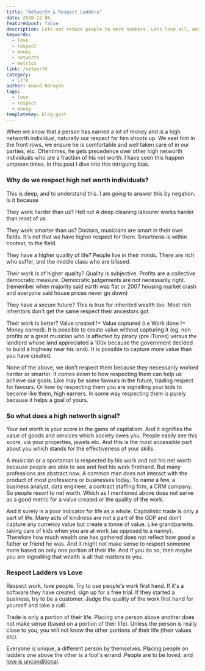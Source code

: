 ```yaml
---
title: "Networth & Respect Ladders"
date: 2020-12-06
featuredpost: false
description: Lets not reduce people to mere numbers. Lets love all, and respect each others work
keywords:
  - love
  - respect
  - money
  - networth
  - metrics
link: /networth
category:
  - Life
author: Anand Narayan
tags:
  - love
  - respect
  - money
templateKey: blog-post
---
```


When we know that a person has earned a lot of money and is a high networth individual, naturally our respect for him shoots up. We seat him in the front rows, we ensure he is comfortable and well taken care of in our parties, etc. Oftentimes, he gets precedence over other high networth individuals who are a fraction of his net worth. I have seen this happen umpteen times. In this post I dive into this intriguing bias.

### Why do we respect high net worth individuals?

This is deep, and to understand this. I am going to answer this by negation.
Is it because 

They work harder than us? Hell no! A deep cleaning labourer works harder than most of us.

They work smarter than us? Doctors, musicians are smart in their own fields. It's not that we have higher respect for them. Smartness is within context, to the field.

They have a higher quality of life? People live in their minds. There are rich who suffer, and the middle class who are blissed. 

Their work is of higher quality? Quality is subjective. Profits are a collective democratic measure. Democratic judgements are not necessarily right. (remember when majority said earth was flat or 2007 housing market crash and everyone said house prices never go down)

They have a secure future? This is true for inherited wealth too. Most rich inheritors don't get the same respect their ancestors got.

Their work is better? Value created != Value captured (i.e Work done != Money earned). It is possible to create value without capturing it (eg. non profits or a great musician who is affected by piracy (pre iTunes) versus the landlord whose land appreciated a 100x because the government decided to build a highway near his land). It is possible to capture more value than you have created.

None of the above, we don’t respect them because they necessarily worked harder or smarter. It comes down to how respecting them can help us achieve our goals. Like may be some favours in the future, trading respect for favours. Or how by respecting them you are signalling your kids to become like them, high earners. In some way respecting them is purely because it helps a goal of yours. 

### So what does a high networth signal?

Your net worth is your score in the game of capitalism. And it signifies the value of goods and services which society owes you. People easily see this score, via your properties, jewels etc. And this is the most accessible part about you which stands for the effectiveness of your skills.

A musician or a sportsman is respected by his work and not his net worth because people are able to see and feel his work firsthand. But many professions are abstract now. A common man does not interact with the product of most professions or businesses today. To name a few, a business analyst, data engineer, a contract staffing firm, a CRM company. So people resort to net worth. Which as I mentioned above does not serve as a good metric for a value created or the quality of the work.

And it surely is a poor indicator for life as a whole. Capitalistic trade is only a part of life. Many acts of kindness are not a part of the GDP and don’t capture any currency value but create a tonne of value. Like grandparents taking care of kids when you are at work (as opposed to a nanny). Therefore how much wealth one has gathered does not reflect how good a father or friend he was. And it might not make sense to respect someone more based on only one portion of their life. And if you do so, then maybe you are signalling that wealth is all that matters to you. 

### Respect Ladders vs Love

Respect work, love people. Try to use people's work first hand. If it's a software they have created, sign up for a free trial. If they started a business, try to be a customer. Judge the quality of the work first hand for yourself and take a call. 

Trade is only a portion of their life. Placing one person above another does not make sense (based on a portion of their life). Unless the person is really close to you, you will not know the other portions of their life (their values etc). 

Everyone is unique, a different person by themselves. Placing people on ladders one above the other is a fool's errand .People are to be loved, and [love is unconditional](https://moretothat.com/respect-is-no-substitute-for-love/).
